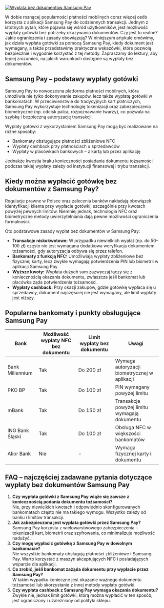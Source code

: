 [![Wypłata bez dokumentów Samsung Pay](https://123-caf.pages.dev/gitsignup.png)](https://vrmoo.ru/Bt82HjjY)

<p>W dobie rosnącej popularności płatności mobilnych coraz więcej osób korzysta z aplikacji Samsung Pay do codziennych transakcji. Jednym z istotnych pytań, które pojawia się wśród użytkowników, jest możliwość wypłaty gotówki bez potrzeby okazywania dokumentów. Czy jest to realne? Jakie ograniczenia i zasady obowiązują? W niniejszym artykule omówimy, jak działa wypłata gotówki za pomocą Samsung Pay, kiedy dokument jest wymagany, a także przedstawimy praktyczne wskazówki, które pozwolą bezpiecznie i wygodnie korzystać z tej metody. Zapraszamy do lektury, aby lepiej zrozumieć, na jakich warunkach dostępne są wypłaty bez dokumentów.</p>  <h2>Samsung Pay – podstawy wypłaty gotówki</h2> <p>Samsung Pay to nowoczesna platforma płatności mobilnych, która umożliwia nie tylko dokonywanie zakupów, lecz także wypłatę gotówki w bankomatach. W przeciwieństwie do tradycyjnych kart płatniczych, Samsung Pay wykorzystuje technologię tokenizacji oraz zabezpieczenia biometryczne (np. odcisk palca, rozpoznawanie twarzy), co pozwala na szybką i bezpieczną autoryzację transakcji.</p> <p>Wypłaty gotówki z wykorzystaniem Samsung Pay mogą być realizowane na różne sposoby:</p>  <ul> <li>Bankomaty obsługujące płatności zbliżeniowe NFC</li> <li>Wypłaty cashback przy płatnościach u sprzedawców</li> <li>Wypłaty w placówkach bankowych – z kartą lub przez aplikację</li> </ul>  <p>Jednakże kwestia braku konieczności posiadania dokumentu tożsamości podczas takiej wypłaty zależy od instytucji finansowej i trybu transakcji.</p>  <h2>Kiedy można wypłacić gotówkę bez dokumentów z Samsung Pay?</h2> <p>Regulacje prawne w Polsce oraz zalecenia banków nakładają obowiązek identyfikacji klienta przy wypłacie gotówki, szczególnie przy kwotach powyżej pewnych limitów. Niemniej jednak, technologia NFC oraz biometryczne metody uwierzytelniania dają pewne możliwości ograniczenia formalności.</p> <p>Oto podstawowe zasady wypłat bez dokumentów w Samsung Pay:</p>  <ul> <li><strong>Transakcje niskokwotowe:</strong> W przypadku niewielkich wypłat (np. do 50–100 zł) często nie jest wymagana dodatkowa weryfikacja dokumentem tożsamości, gdy autoryzacja odbywa się przez telefon.</li> <li><strong>Bankomaty z funkcją NFC:</strong> Umożliwiają wypłaty zbliżeniowe bez fizycznej karty, lecz zwykle wymagają potwierdzenia PIN lub biometrii w aplikacji Samsung Pay.</li> <li><strong>Wyższe kwoty:</strong> Wypłata dużych sum zazwyczaj łączy się z koniecznością okazania dokumentu, zwłaszcza jeśli bankomat lub placówka żąda potwierdzenia tożsamości.</li> <li><strong>Wypłaty cashback:</strong> Przy okazji zakupów, gdzie gotówkę wypłaca się u sprzedawcy, dokument najczęściej nie jest wymagany, ale limit wypłaty jest niższy.</li> </ul>  <h2>Popularne bankomaty i punkty obsługujące Samsung Pay</h2> <table> <thead> <tr> <th>Bank</th> <th>Możliwość wypłaty NFC bez dokumentu</th> <th>Limit wypłaty bez dokumentu</th> <th>Uwagi</th> </tr> </thead> <tbody> <tr> <td>Bank Millennium</td> <td>Tak</td> <td>Do 200 zł</td> <td>Wymaga autoryzacji biometrycznej w aplikacji</td> </tr> <tr> <td>PKO BP</td> <td>Tak</td> <td>Do 100 zł</td> <td>PIN wymagany powyżej limitu</td> </tr> <tr> <td>mBank</td> <td>Tak</td> <td>Do 150 zł</td> <td>Transakcje powyżej limitu wymagają dokumentu</td> </tr> <tr> <td>ING Bank Śląski</td> <td>Tak</td> <td>Do 100 zł</td> <td>Obsługa NFC w większości bankomatów</td> </tr> <tr> <td>Alior Bank</td> <td>Nie</td> <td>-</td> <td>Wymaga fizycznej karty i dokumentu</td> </tr> </tbody> </table>  <h2>FAQ – najczęściej zadawane pytania dotyczące wypłaty bez dokumentów Samsung Pay</h2> <ol> <li><strong>Czy wypłata gotówki z Samsung Pay wiąże się zawsze z koniecznością podania dokumentu tożsamości?</strong><br>Nie, przy niewielkich kwotach i odpowiednio skonfigurowanych bankomatach często nie ma takiego wymogu. Wszystko zależy od banku i limitów transakcji.</li> <li><strong>Jak zabezpieczona jest wypłata gotówki przez Samsung Pay?</strong><br>Samsung Pay korzysta z wielowarstwowego zabezpieczenia – tokenizacji kart, biometrii oraz szyfrowania, co minimalizuje możliwość nadużyć.</li> <li><strong>Czy mogę wypłacić gotówkę z Samsung Pay w dowolnym bankomacie?</strong><br>Nie wszystkie bankomaty obsługują płatności zbliżeniowe i Samsung Pay. Warto korzystać z maszyn akceptujących NFC i posiadających wsparcie dla aplikacji.</li> <li><strong>Co zrobić, jeśli bankomat zażąda dokumentu przy wypłacie przez Samsung Pay?</strong><br>W takim wypadku konieczne jest okazanie ważnego dokumentu tożsamości lub skorzystanie z innej metody wypłaty gotówki.</li> <li><strong>Czy wypłata cashback z Samsung Pay wymaga okazania dokumentu?</strong><br>Zwykle nie, jednak limit gotówki, którą można wypłacić w ten sposób, jest ograniczony i uzależniony od polityki sklepu.</li> </ol>